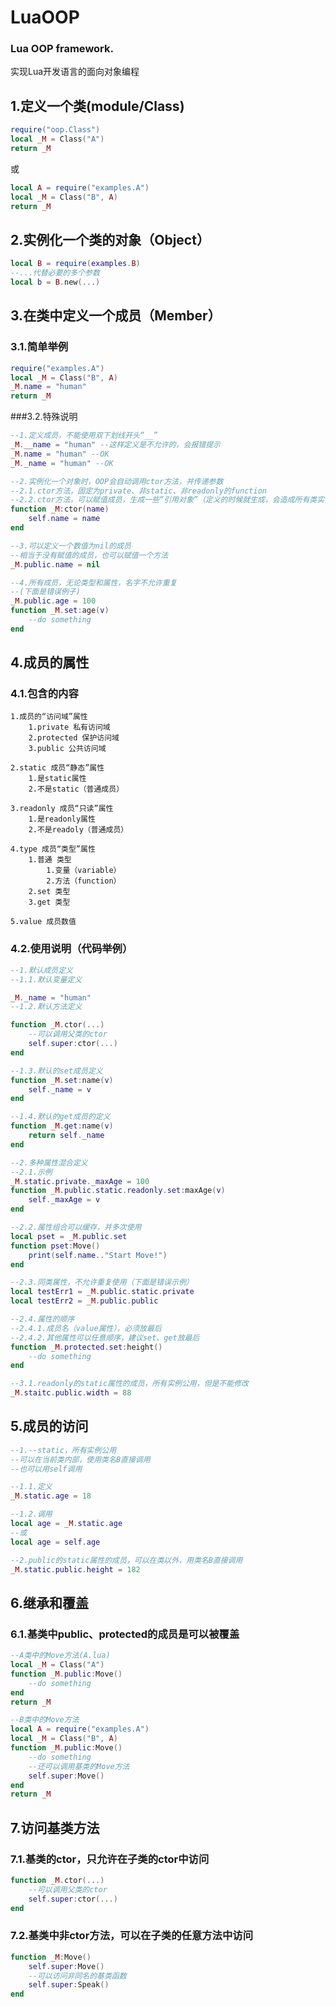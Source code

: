 # LuaOOP
### Lua OOP framework.<br>
实现Lua开发语言的面向对象编程

## 1.定义一个类(module/Class)
```lua
require("oop.Class")
local _M = Class("A")
return _M
```
或
```lua
local A = require("examples.A")
local _M = Class("B", A)
return _M
```

## 2.实例化一个类的对象（Object）
```lua
local B = require(examples.B)
--...代替必要的多个参数
local b = B.new(...)
```

## 3.在类中定义一个成员（Member）
### 3.1.简单举例
```lua
require("examples.A")
local _M = Class("B", A)
_M.name = "human"
return _M
```
###3.2.特殊说明
```lua
--1.定义成员，不能使用双下划线开头“__”
_M.__name = "human" --这样定义是不允许的，会报错提示
_M.name = "human" --OK
_M._name = "human" --OK

--2.实例化一个对象时，OOP会自动调用ctor方法，并传递参数
--2.1.ctor方法，固定为private、非static、非readonly的function
--2.2.ctor方法，可以赋值成员，生成一些“引用对象”（定义的时候就生成，会造成所有类实例，使用同一个对象）
function _M:ctor(name)
    self.name = name
end

--3.可以定义一个数值为nil的成员
--相当于没有赋值的成员，也可以赋值一个方法
_M.public.name = nil

--4.所有成员，无论类型和属性，名字不允许重复
--(下面是错误例子)
_M.public.age = 100
function _M.set:age(v)
    --do something
end
```

## 4.成员的属性
### 4.1.包含的内容
    1.成员的“访问域”属性
        1.private 私有访问域
        2.protected 保护访问域
        3.public 公共访问域

    2.static 成员“静态”属性
        1.是static属性
        2.不是static（普通成员）

    3.readonly 成员“只读”属性
        1.是readonly属性
        2.不是readoly（普通成员）

    4.type 成员“类型”属性
        1.普通 类型
            1.变量（variable）
            2.方法（function）
        2.set 类型
        3.get 类型

    5.value 成员数值
### 4.2.使用说明（代码举例）
```lua
--1.默认成员定义
--1.1.默认变量定义

_M._name = "human"
--1.2.默认方法定义

function _M.ctor(...)
    --可以调用父类的ctor
    self.super:ctor(...)
end

--1.3.默认的set成员定义
function _M.set:name(v)
    self._name = v
end

--1.4.默认的get成员的定义
function _M.get:name(v)
    return self._name
end

--2.多种属性混合定义
--2.1.示例
_M.static.private._maxAge = 100
function _M.public.static.readonly.set:maxAge(v)
    self._maxAge = v
end

--2.2.属性组合可以缓存，并多次使用
local pset = _M.public.set
function pset:Move()
    print(self.name.."Start Move!")
end

--2.3.同类属性，不允许重复使用（下面是错误示例）
local testErr1 = _M.public.static.private
local testErr2 = _M.public.public

--2.4.属性的顺序
--2.4.1.成员名（value属性），必须放最后
--2.4.2.其他属性可以任意顺序，建议set、get放最后
function _M.protected.set:height()
    --do something
end

--3.1.readonly的static属性的成员，所有实例公用，但是不能修改
_M.staitc.public.width = 88
```
## 5.成员的访问
```lua
--1.--static，所有实例公用
--可以在当前类内部，使用类名B直接调用
--也可以用self调用

--1.1.定义
_M.static.age = 18

--1.2.调用
local age = _M.static.age
--或
local age = self.age

--2.public的static属性的成员，可以在类以外，用类名B直接调用
_M.static.public.height = 182
```

## 6.继承和覆盖
### 6.1.基类中public、protected的成员是可以被覆盖
```lua
--A类中的Move方法(A.lua)
local _M = Class("A")
function _M.public:Move()
    --do something
end
return _M

--B类中的Move方法
local A = require("examples.A")
local _M = Class("B", A)
function _M.public:Move()
    --do something
    --还可以调用基类的Move方法
    self.super:Move()
end
return _M
```


## 7.访问基类方法
### 7.1.基类的ctor，只允许在子类的ctor中访问
```lua
function _M.ctor(...)
    --可以调用父类的ctor
    self.super:ctor(...)
end
```
### 7.2.基类中非ctor方法，可以在子类的任意方法中访问
```lua
function _M:Move()
    self.super:Move()
    --可以访问非同名的基类函数
    self.super:Speak()
end
```
